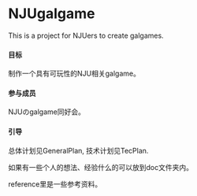 # NJUgalgame
This is a project for NJUers to create galgames.

#### 目标
制作一个具有可玩性的NJU相关galgame。

#### 参与成员
NJUのgalgame同好会。

#### 引导
总体计划见GeneralPlan, 技术计划见TecPlan.

如果有一些个人的想法、经验什么的可以放到doc文件夹内。

reference里是一些参考资料。




